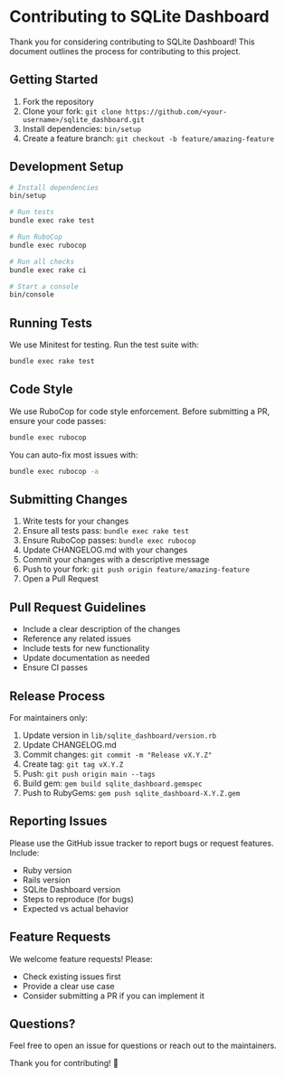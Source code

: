 # Contributing to SQLite Dashboard

Thank you for considering contributing to SQLite Dashboard! This document outlines the process for contributing to this project.

## Getting Started

1. Fork the repository
2. Clone your fork: `git clone https://github.com/<your-username>/sqlite_dashboard.git`
3. Install dependencies: `bin/setup`
4. Create a feature branch: `git checkout -b feature/amazing-feature`

## Development Setup

```bash
# Install dependencies
bin/setup

# Run tests
bundle exec rake test

# Run RuboCop
bundle exec rubocop

# Run all checks
bundle exec rake ci

# Start a console
bin/console
```

## Running Tests

We use Minitest for testing. Run the test suite with:

```bash
bundle exec rake test
```

## Code Style

We use RuboCop for code style enforcement. Before submitting a PR, ensure your code passes:

```bash
bundle exec rubocop
```

You can auto-fix most issues with:

```bash
bundle exec rubocop -a
```

## Submitting Changes

1. Write tests for your changes
2. Ensure all tests pass: `bundle exec rake test`
3. Ensure RuboCop passes: `bundle exec rubocop`
4. Update CHANGELOG.md with your changes
5. Commit your changes with a descriptive message
6. Push to your fork: `git push origin feature/amazing-feature`
7. Open a Pull Request

## Pull Request Guidelines

- Include a clear description of the changes
- Reference any related issues
- Include tests for new functionality
- Update documentation as needed
- Ensure CI passes

## Release Process

For maintainers only:

1. Update version in `lib/sqlite_dashboard/version.rb`
2. Update CHANGELOG.md
3. Commit changes: `git commit -m "Release vX.Y.Z"`
4. Create tag: `git tag vX.Y.Z`
5. Push: `git push origin main --tags`
6. Build gem: `gem build sqlite_dashboard.gemspec`
7. Push to RubyGems: `gem push sqlite_dashboard-X.Y.Z.gem`

## Reporting Issues

Please use the GitHub issue tracker to report bugs or request features. Include:

- Ruby version
- Rails version
- SQLite Dashboard version
- Steps to reproduce (for bugs)
- Expected vs actual behavior

## Feature Requests

We welcome feature requests! Please:

- Check existing issues first
- Provide a clear use case
- Consider submitting a PR if you can implement it

## Questions?

Feel free to open an issue for questions or reach out to the maintainers.

Thank you for contributing! 🎉